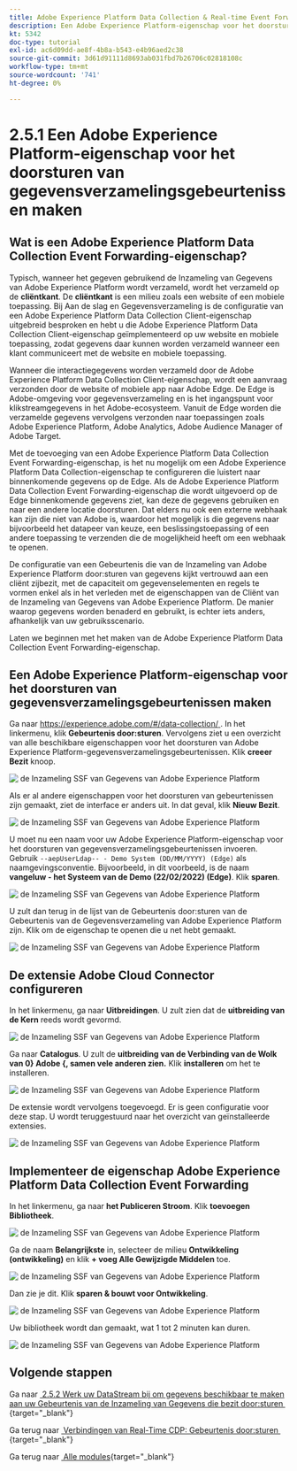 ```yaml
---
title: Adobe Experience Platform Data Collection & Real-time Event Forwarding Side Forwarding - Create an Adobe Experience Platform Data Collection Event Forwarding property
description: Een Adobe Experience Platform-eigenschap voor het doorsturen van gegevensverzamelingsgebeurtenissen maken
kt: 5342
doc-type: tutorial
exl-id: ac6d09dd-ae8f-4b8a-b543-e4b96aed2c38
source-git-commit: 3d61d91111d8693ab031fbd7b26706c02818108c
workflow-type: tm+mt
source-wordcount: '741'
ht-degree: 0%

---
```


# 2.5.1 Een Adobe Experience Platform-eigenschap voor het doorsturen van gegevensverzamelingsgebeurtenissen maken

## Wat is een Adobe Experience Platform Data Collection Event Forwarding-eigenschap?

Typisch, wanneer het gegeven gebruikend de Inzameling van Gegevens van Adobe Experience Platform wordt verzameld, wordt het verzameld op de **cliëntkant**. De **cliëntkant** is een milieu zoals een website of een mobiele toepassing. Bij Aan de slag en Gegevensverzameling is de configuratie van een Adobe Experience Platform Data Collection Client-eigenschap uitgebreid besproken en hebt u die Adobe Experience Platform Data Collection Client-eigenschap geïmplementeerd op uw website en mobiele toepassing, zodat gegevens daar kunnen worden verzameld wanneer een klant communiceert met de website en mobiele toepassing.

Wanneer die interactiegegevens worden verzameld door de Adobe Experience Platform Data Collection Client-eigenschap, wordt een aanvraag verzonden door de website of mobiele app naar Adobe Edge. De Edge is Adobe-omgeving voor gegevensverzameling en is het ingangspunt voor klikstreamgegevens in het Adobe-ecosysteem. Vanuit de Edge worden die verzamelde gegevens vervolgens verzonden naar toepassingen zoals Adobe Experience Platform, Adobe Analytics, Adobe Audience Manager of Adobe Target.

Met de toevoeging van een Adobe Experience Platform Data Collection Event Forwarding-eigenschap, is het nu mogelijk om een Adobe Experience Platform Data Collection-eigenschap te configureren die luistert naar binnenkomende gegevens op de Edge. Als de Adobe Experience Platform Data Collection Event Forwarding-eigenschap die wordt uitgevoerd op de Edge binnenkomende gegevens ziet, kan deze de gegevens gebruiken en naar een andere locatie doorsturen. Dat elders nu ook een externe webhaak kan zijn die niet van Adobe is, waardoor het mogelijk is die gegevens naar bijvoorbeeld het datapeer van keuze, een beslissingstoepassing of een andere toepassing te verzenden die de mogelijkheid heeft om een webhaak te openen.

De configuratie van een Gebeurtenis die van de Inzameling van Adobe Experience Platform door:sturen van gegevens kijkt vertrouwd aan een cliënt zijbezit, met de capaciteit om gegevenselementen en regels te vormen enkel als in het verleden met de eigenschappen van de Cliënt van de Inzameling van Gegevens van Adobe Experience Platform. De manier waarop gegevens worden benaderd en gebruikt, is echter iets anders, afhankelijk van uw gebruiksscenario.

Laten we beginnen met het maken van de Adobe Experience Platform Data Collection Event Forwarding-eigenschap.

## Een Adobe Experience Platform-eigenschap voor het doorsturen van gegevensverzamelingsgebeurtenissen maken

Ga naar [&#x200B; https://experience.adobe.com/#/data-collection/ &#x200B;](https://experience.adobe.com/#/data-collection/). In het linkermenu, klik **Gebeurtenis door:sturen**. Vervolgens ziet u een overzicht van alle beschikbare eigenschappen voor het doorsturen van Adobe Experience Platform-gegevensverzamelingsgebeurtenissen. Klik **creeer Bezit** knoop.

![&#x200B; de Inzameling SSF van Gegevens van Adobe Experience Platform &#x200B;](./images/launchhome.png)

Als er al andere eigenschappen voor het doorsturen van gebeurtenissen zijn gemaakt, ziet de interface er anders uit. In dat geval, klik **Nieuw Bezit**.

![&#x200B; de Inzameling SSF van Gegevens van Adobe Experience Platform &#x200B;](./images/launchhomea.png)

U moet nu een naam voor uw Adobe Experience Platform-eigenschap voor het doorsturen van gegevensverzamelingsgebeurtenissen invoeren. Gebruik `--aepUserLdap-- - Demo System (DD/MM/YYYY) (Edge)` als naamgevingsconventie. Bijvoorbeeld, in dit voorbeeld, is de naam **vangeluw - het Systeem van de Demo (22/02/2022) (Edge)**. Klik **sparen**.

![&#x200B; de Inzameling SSF van Gegevens van Adobe Experience Platform &#x200B;](./images/ssf1.png)

U zult dan terug in de lijst van de Gebeurtenis door:sturen van de Gebeurtenis van de Gegevensverzameling van Adobe Experience Platform zijn. Klik om de eigenschap te openen die u net hebt gemaakt.

![&#x200B; de Inzameling SSF van Gegevens van Adobe Experience Platform &#x200B;](./images/ssf2.png)

## De extensie Adobe Cloud Connector configureren

In het linkermenu, ga naar **Uitbreidingen**. U zult zien dat de **uitbreiding van de Kern** reeds wordt gevormd.

![&#x200B; de Inzameling SSF van Gegevens van Adobe Experience Platform &#x200B;](./images/ssf3.png)

Ga naar **Catalogus**. U zult de **uitbreiding van de Verbinding van de Wolk van 0&rbrace; Adobe &lbrace;, samen vele anderen zien.** Klik **installeren** om het te installeren.

![&#x200B; de Inzameling SSF van Gegevens van Adobe Experience Platform &#x200B;](./images/ssf4.png)

De extensie wordt vervolgens toegevoegd. Er is geen configuratie voor deze stap. U wordt teruggestuurd naar het overzicht van geïnstalleerde extensies.

![&#x200B; de Inzameling SSF van Gegevens van Adobe Experience Platform &#x200B;](./images/ssf5.png)

## Implementeer de eigenschap Adobe Experience Platform Data Collection Event Forwarding

In het linkermenu, ga naar **het Publiceren Stroom**. Klik **toevoegen Bibliotheek**.

![&#x200B; de Inzameling SSF van Gegevens van Adobe Experience Platform &#x200B;](./images/ssf6.png)

Ga de naam **Belangrijkste** in, selecteer de milieu **Ontwikkeling (ontwikkeling)** en klik **+ voeg Alle Gewijzigde Middelen** toe.

![&#x200B; de Inzameling SSF van Gegevens van Adobe Experience Platform &#x200B;](./images/ssf7.png)

Dan zie je dit. Klik **sparen &amp; bouwt voor Ontwikkeling**.

![&#x200B; de Inzameling SSF van Gegevens van Adobe Experience Platform &#x200B;](./images/ssf8.png)

Uw bibliotheek wordt dan gemaakt, wat 1 tot 2 minuten kan duren.

![&#x200B; de Inzameling SSF van Gegevens van Adobe Experience Platform &#x200B;](./images/ssf10.png)

## Volgende stappen

Ga naar [&#x200B; 2.5.2 Werk uw DataStream bij om gegevens beschikbaar te maken aan uw Gebeurtenis van de Inzameling van Gegevens die bezit door:sturen &#x200B;](./ex2.md){target="_blank"}

Ga terug naar [&#x200B; Verbindingen van Real-Time CDP: Gebeurtenis door:sturen &#x200B;](./aep-data-collection-ssf.md){target="_blank"}

Ga terug naar [&#x200B; Alle modules &#x200B;](./../../../../overview.md){target="_blank"}
